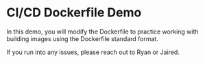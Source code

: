 # CI/CD Dockerfile Demo

In this demo, you will modify the Dockerfile to practice working with building images using the Dockerfile standard format.

If you run into any issues, please reach out to Ryan or Jaired.
